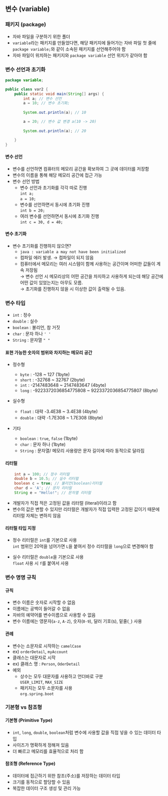 ## 변수 (variable)
### 패키지 (package)
 - 자바 파일을 구분하기 위한 폴더
 - `variable`라는 패키지를 만들었다면, 해당 패키지에 들어가는 자바 파일 첫 줄에 `package variable;`와 같이 소속된 패키지를 선언해주어야 함
 - 자바 파일이 위치하는 패키지와 `package variable` 선언 위치가 같아야 함

### 변수 선언과 초기화
```java
package variable;

public class var2 {
	public static void main(String[] args) {
		int a; // 변수 선언
		a = 10; // 변수 초기화;
		
		System.out.println(a); // 10

        a = 20; // 변수 값 변경 a(10 -> 20)
        
        System.out.println(a); // 20

	}
}
```
#### 변수 선언
 - 변수를 선언하면 컴퓨터의 메모리 공간을 확보하여 그 곳에 데이터를 저장함
 - 변수의 이름을 통해 해당 메모리 공간에 접근 가능
 - 변수 선언 방법
    - 변수 선언과 초기화를 각각 따로 진행   
    `int a;`   
    `a = 10;`
    - 변수를 선언하면서 동시에 초기화 진행   
    `int b = 20;`
    - 여러 변수를 선언하면서 동시에 초기화 진행   
    `int c = 30, d = 40;`

#### 변수 초기화
 - 변수 초기화를 진행하지 않으면?
    - `java : variable a may not have been initialized`
    - 컴파일 에러 발생. → 컴파일이 되지 않음
    - 컴퓨터에서 메모리는 여러 시스템이 함께 사용하는 공간이며 어떠한 값들이 계속 저장됨    
    → 변수 선언 시 메모리상의 어떤 공간을 차지하고 사용하게 되는데 해당 공간에 어떤 값이 있었는지는 아무도 모름.    
    → 초기화를 진행하지 않을 시 이상한 값이 출력될 수 있음.

### 변수 타입
 - `int` : 정수
 - `double` : 실수
 - `boolean` : 불리언, 참 거짓
 - `char` : 문자 하나 `' '`
 - `String` : 문자열 `" "`


#### 표현 가능한 숫자의 범위와 차지하는 메모리 공간
 - 정수형
    - `byte` : -128 ~ 127 (1byte)
    - `short` : -32768 ~ 32767 (2byte)
    - `int` : -2147483648 ~ 2147483647 (4byte)
    - `long` : -9223372036854775808 ~ 9223372036854775807 (8byte)

 - 실수형
    - `float` : 대략 -3.4E38 ~ 3.4E38 (4byte)
    - `double` : 대략 -1.7E308 ~ 1.7E308 (8byte)

 - 기타
    - `boolean` : `true`, `false` (1byte)
    - `char` : 문자 하나 (1byte)
    - `String` : 문자열/ 메모리 사용량은 문자 길이에 따라 동적으로 달라짐

#### 리터럴
```java
    int a = 100; // 정수 리터럴
	double b = 10.5; // 실수 리터럴
	boolean c = true; // 불리언(boolean)리터럴 
	char d = 'A'; // 문자 리터럴
	String e = "Hello!"; // 문자열 리터럴
```
 - 개발자가 직접 적은 고정된 값을 리터럴 (literal)이라고 함
 - 변수의 값은 변할 수 있지만 리터럴은 개발자가 직접 입력한 고정된 값이기 때문에 리터럴 자체는 변하지 않음

#### 리터럴 타입 지정
 - 정수 리터럴은 `int`를 기본으로 사용   
 `int` 범위인 20억을 넘어가면 `L`을 붙여서 정수 리터럴을 `long`으로 변경해야 함   

 - 실수 리터럴은 `double`을 기본으로 사용   
 `float` 사용 시 `f`를 붙여서 사용

### 변수 명명 규칙
#### 규칙
 - 변수 이름은 숫자로 시작할 수 없음
 - 이름에는 공백이 들어갈 수 없음
 - 자바의 예약어를 변수이름으로 사용할 수 없음
 - 변수 이름에는 영문자(`a-z`, `A-Z`), 숫자(`0-9`), 달러 기호(`$`), 밑줄(`_`) 사용

#### 관례
 - 변수는 소문자로 시작하는 `camelCase`
 - ex) `orderDetail`, `myAccount`
 - 클래스는 대문자로 시작
 - ex) 클래스 명 : `Person`, `OderDetail`
 - 예외
   - 상수는 모두 대문자를 사용하고 언더바로 구분   
   `USER_LIMIT`, `MAX_SIZE`
   - 패키지는 모두 소문자를 사용   
   `org.spring.boot`
   
### 기본형 vs 참조형
#### 기본형 (Primitive Type)
 - `int`, `long`, `double`, `boolean`처럼 변수에 사용할 값을 직접 넣을 수 있는 데이터 타입
 - 사이즈가 명확하게 정해져 있음
 - 더 빠르고 메모리를 효율적으로 처리 함

#### 참조형 (Reference Type)
 - 데이터에 접근하기 위한 참조(주소)를 저장하는 데이터 타입
 - 크기를 동적으로 할당할 수 있음
 - 복잡한 데이터 구조 생성 및 관리 가능

























